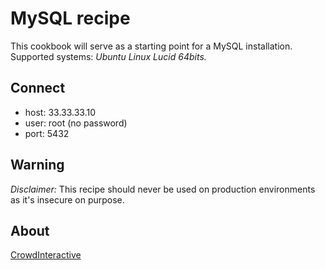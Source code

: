 # MySQL recipe

This cookbook will serve as a starting point for a MySQL installation.
Supported systems: *Ubuntu Linux Lucid 64bits.*

## Connect

- host: 33.33.33.10
- user: root (no password)
- port: 5432

## Warning

*Disclaimer:* This recipe should never be used on production environments as
it's insecure on purpose.

## About

[CrowdInteractive](http://crowdint.com)
